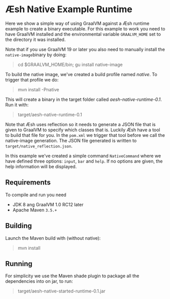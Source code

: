# Æsh Native Example Runtime

Here we show a simple way of using GraalVM against a Æsh runtime example to create a binary executable.
For this example to work you need to have GraalVM installed and the environmental variable `GRAALVM_HOME` set to
the directory it was installed.

Note that if you use GraalVM 19 or later you also need to manually install the `native-image`binary by doing:

> cd $GRAALVM_HOME/bin; gu install native-image

To build the native image, we've created a build profile named *native*. To trigger that profile we do:

> mvn install -Pnative

This will create a binary in the target folder called *aesh-native-runtime-0.1*. Run it with:

> target/aesh-native-runtime-0.1

Note that Æsh uses reflection so it needs to generate a JSON file that is given to GraalVM to specify
which classes that is. Luckily Æsh have a tool to build that file for you. In the `pom.xml` we trigger
that tool before we call the native-image generation. The JSON file generated is written to `target/native_reflection.json`.

In this example we've created a simple command `NativeCommand` where we have defined three options:
`input`, `bar` and `help`.
If no options are given, the help information will be displayed.

## Requirements

To compile and run you need
- JDK 8 ang GraalVM 1.0 RC12 later
- Apache Maven `3.5.+`

## Building

Launch the Maven build with (without native):

> mvn install

## Running

For simplicity we use the Maven shade plugin to package all the dependencies into on jar, to run:

> target/aesh-native-started-runtime-0.1.jar

